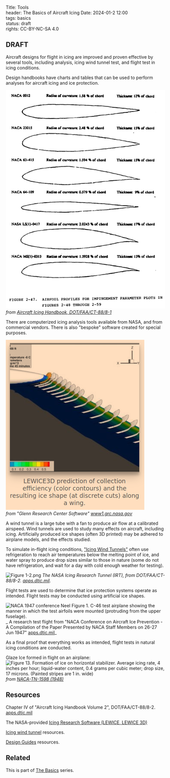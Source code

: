 Title: Tools    
header: The Basics of Aircraft Icing
Date: 2024-01-2 12:00  
tags: basics  
status: draft  
rights: CC-BY-NC-SA 4.0

## DRAFT

Aircraft designs for flight in icing are improved and proven effective by several tools, 
including analysis, icing wind tunnel test, and flight test in icing conditions. 

Design handbooks have charts and tables that can be used to perform analyses for 
aircraft icing and ice protection. 

![Figure 2-47.png](..%2Fimages%2FFAA%20Handbook%20volume%201%2FFigure%202-47.png)  
_from [Aircraft Icing Handbook, DOT/FAA/CT-88/8-1](https://apps.dtic.mil/sti/pdfs/ADA238039.pdf)_  

There are computerized icing analysis tools available from NASA, and from commercial vendors. 
There is also "bespoke" software created for special purposes. 

![LEWICE3D. LEWICE3D prediction of collection efficiency (color contours) and the resulting ice shape (at discrete cuts) along a wing.](..%2Fimages%2FNASA%2FLEWICE3D.png)  
_from "Glenn Research Center Software" [www1.grc.nasa.gov](https://www1.grc.nasa.gov/aeronautics/icing/software/)_  

A wind tunnel is a large tube with a fan to produce air flow at a calibrated airspeed. 
Wind tunnels are used to study many effects on aircraft, including icing. 
Artificially produced ice shapes (often 3D printed) may be adhered to airplane models, and the effects studied. 

To simulate in-flight icing conditions, 
["Icing Wind Tunnels"]({filename}Nomenclature.md#icing-wind-tunnel) often use refrigeration to reach air temperatures below the melting point of ice, 
and water spray to produce drop sizes similar to those in nature
(some do not have refrigeration, and wait for a day with cold enough weather for testing).

![Figure 1-2.png](/images%2FFAA%20Handbook%20volume%202%2FFigure%201-2.png)
_The NASA Icing Research Tunnel (IRT), from DOT/FAA/CT-88/8-2. [apps.dtic.mil](https://apps.dtic.mil/sti/pdfs/ADA238040.pdf)._  

Flight tests are used to determine that ice protection systems operate as intended. 
Flight tests may be conducted using artificial ice shapes.

![NACA 1947 conference Neel Figure 1. C-46 test airplane showing the manner in which the test airfoils were mounted (protruding from the upper fuselage).](/images/naca-tn-1472/NACA_1947_conference_Neel_figure1.png)  
_ A research test flight from "NACA Conference on Aircraft Ice Prevention - A Compilation of the Paper Presented by NACA Staff Members on 26-27 Jun 1947" [apps.dtic.mil](https://apps.dtic.mil/sti/citations/ADA800876)_  

As a final proof that everything works as intended, flight tests in natural icing conditions are conducted. 
 
Glaze Ice formed in flight on an airplane:  
![Figure 13. Formation of ice on horizontal stabilizer. 
Average icing rate, 4 inches per hour; liquid-water content, 
0.4 grams per cubic meter; drop size, 17 microns. (Painted stripes are 
1 in. wide)](/images/naca-tn-1598/Figure13.png)  
_from [NACA-TN-1598 (1948)](https://ntrs.nasa.gov/citations/19810068605)_  

## Resources  

Chapter IV of "Aircraft Icing Handbook Volume 2", DOT/FAA/CT-88/8-2. [apps.dtic.mil](https://apps.dtic.mil/sti/pdfs/ADA238040.pdf)  

The NASA-provided [Icing Research Software (LEWICE, LEWICE 3D)](https://www1.grc.nasa.gov/aeronautics/icing/software/)  

[Icing wind tunnel]({filename}resources.md#icing-wind-tunnel) resources. 

[Design Guides]({filename}resources.md#design-guides) resources.

## Related  

This is part of [The Basics]({filename}basics.md) series.  

